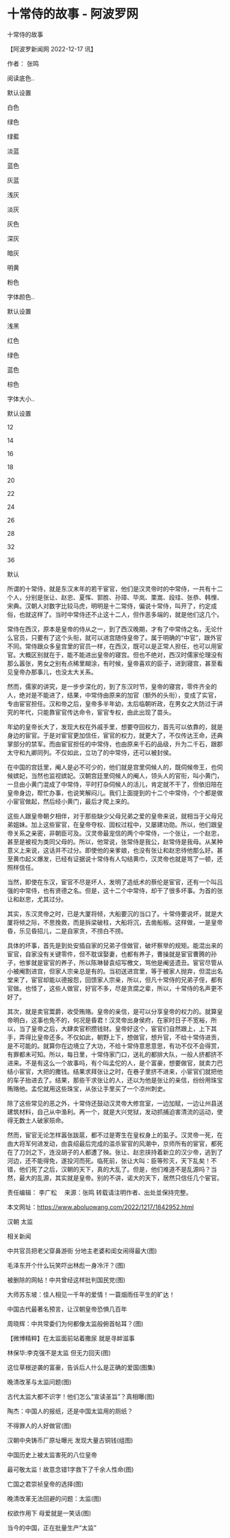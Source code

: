 # 十常侍的故事 - 阿波罗网

十常侍的故事

【阿波罗新闻网 2022-12-17 讯】

作者： 张鸣

阅读底色..

默认设置

白色

绿色

绿藍

淡蓝

蓝色

灰蓝

浅灰

淡灰

灰色

深灰

暗灰

明黄

粉色

字体颜色..

默认设置

浅黑

红色

绿色

蓝色

棕色

字体大小..

 默认设置

12

14

16

18

20

22

24

26

28

32

36

默认

所谓的十常侍，就是东汉末年的若干宦官，他们是汉灵帝时的中常侍，一共有十二个人，分别是张让、赵忠、夏恽、郭胜、孙璋、毕岚、栗嵩、段珪、张恭、韩悝、宋典。汉朝人对数字比较马虎，明明是十二常侍，偏说十常侍，叫开了，约定成俗，也就这样了。当时中常侍还不止这十二人，但作恶多端的，就是他们这几个。

常侍在西汉，原本是皇帝的侍从之一，到了西汉晚期，才有了中常侍之名，无论什么官员，只要有了这个头衔，就可以进宫随侍皇帝了。属于明确的“中官”，跟外官不同。常侍跟众多皇宫里的官员一样，在西汉，既可以是正常人担任，也可以用宦官。大概区别就在于，能不能进出皇帝的寝宫。但也不绝对，西汉时儒家伦理没有那么嚣张，男女之别有点稀里糊涂，有时候，皇帝喜欢的臣子，进到寝宫，甚至看见皇帝办那事儿，也没太大关系。

然而，儒家的讲究，是一步步深化的，到了东汉时节，皇帝的寝宫，零件齐全的人，绝对是不能进了，结果，中常侍由原来的加官（额外的头衔），变成了实官，专由宦官担任。汉和帝之后，皇帝多半年幼，太后临朝听政，在男女之大防过于讲究的年代，只能靠宦官传达命令，宦官专权，由此出现了苗头。

年幼的皇帝长大了，发现大权在外戚手里，想要夺回权力，首先可以依靠的，就是身边的宦官。于是对宦官更加信任，宦官的权力，就更大了，不仅传达王命，还典掌部分的禁军。而由宦官担任的中常侍，也由原来千石的品级，升为二千石，跟郡太守和九卿同列。不仅如此，立功了的中常侍，还可以被封侯。

在中国的宫廷里，阉人是必不可少的，他们就是宫里伺候人的，既伺候帝王，也伺候嫔妃，当然也监视嫔妃。汉朝宫廷里伺候人的阉人，领头人的官衔，叫小黄门，一旦由小黄门混成了中常侍，平时打杂伺候人的活儿，肯定就不干了，但依旧陪在皇帝身边，帮忙办事，也说笑解闷儿。我们上面提到的十二个中常侍，个个都是做小宦官做起，然后经小黄门，最后才爬上来的。

这些人跟皇帝朝夕相伴，对于那些缺少父母兄弟之爱的皇帝来说，就相当于父母兄弟姐妹。加上这些宦官，在皇帝夺权、固权过程中，又屡建功勋。所以，他们跟皇帝关系之亲密，非朝臣可及。汉灵帝最宠信的两个中常侍，一个张让，一个赵忠，甚至是被视为类同父母的。所以，他常说，张常侍是我公，赵常侍是我母。从某种意义上来说，这话并不过分。即使他的亲爹娘，也没有张让和赵忠待他那么好。甚至黄巾起义爆发，已经有证据说十常侍有人勾结黄巾，汉灵帝也就是骂了一顿，还照样信任。

当然，即使在东汉，宦官不尽是坏人，发明了造纸术的蔡伦是宦官，还有一个叫吕强的中常侍，也有贤德之名。但是，这十二个中常侍，却干了很多坏事。为首的张让和赵忠，尤其过分。

其实，东汉灵帝之时，已是大厦将倾，大船要沉的当口了。十常侍要说坏，就是大厦将倾之际，不思挽救，而是拆梁破柱，大船将沉，去凿船板。这样做，一是皇帝昏，乐见昏招儿，二是自家贪，不捞白不捞。

具体的坏事，首先是到处安插自家的兄弟子侄做官，破坏察举的规矩。能混出来的宦官，自家没有关键零件，但不耽误娶妻，也都有养子，曹操就是宦官曹腾的孙子，他爹就是宦官的养子，所以陈琳替袁绍写檄文，骂他是阉竖遗丑。宦官尽管从小被阉割进宫，但家人宗亲总是有的。当初送进宫里，等于被家人抛弃，但混出名堂来了，宦官却能以德报怨，回馈家人宗亲，所以，但凡十常侍的兄弟子侄，都有官做。也怪了，这些人做官，好官不多，尽是贪腐之辈，所以，十常侍的名声更不好了。

其次，就是卖官鬻爵，收受贿赂。皇帝的亲信，是可以分享皇帝的权力的。就算皇帝明白，这事也免不的，何况是昏君！汉灵帝出身侯府，在家时日子不宽裕，所以，当了皇帝之后，大肆卖官积攒钱财。皇帝好这个，宦官们自然跟上，上下其手，弄得比皇帝还多。不仅如此，朝野上下，想做官，想升官，不给十常侍进贡，是不可能的。就算你在边境立了大功，不给十常侍意思意思，有功不仅不会得赏，有罪都未可知。所以，每日里，十常侍家门口，送礼的都排大队，一般人挤都挤不进来。不是有这么一个故事吗，有个叫孟佗的人，是个富豪，想要做官，就卖力巴结小宦官，大把的撒钱。结果求拜张让之时，在巷子里挤不进来，小宦官们就把他的车子抬进去了。结果，那些干求张让的人，还以为他是张让的亲信，纷纷用珠宝贿赂他。孟佗就用这些珠宝，从张让手里买了一个凉州刺史。

除了这些常见的恶之外，十常侍还鼓动汉灵帝大修宫室，一边加赋，一边让州县送建筑材料，自己从中渔利。再一个，就是大兴党狱，发动抓捕迫害清流的运动，使得无数士人破家殒命。

然而，宦官无论怎样嚣张跋扈，都不过是寄生在皇权身上的虱子。汉灵帝一死，在由大将军何进发动，由袁绍最后完成的滥杀宦官的风潮中，京师所有的宦官，都死在了刀剑之下，连没胡子的人都遭了殃。张让、赵忠挟持着新立的汉少帝，逃到了河边，还不能得免，遂投河而死。临死前，张让大叫：臣等殄灭，天下乱矣！不错，他们死了之后，汉朝的天下，真的大乱了。但是，他们难道不是乱源吗？当然，最大的乱源，其实就是皇帝。别的不讲，诺大的天下，居然只信任几个宦官。

责任编辑： 李广松 　来源：张鸣 转载请注明作者、出处並保持完整。

本文网址：https://www.aboluowang.com/2022/1217/1842952.html

汉朝 太监

相关新闻

中共官员把老父穿鼻游街 分地主老婆和闺女闹得最大(图)

毛泽东开个什么玩笑吓出林彪一身冷汗？(图)

被删除的网帖！中共曾经这样批判国民党(图)

大师苏东坡：佳人相见一千年的爱情！一蓑烟雨任平生的旷达！

中国古代最著名预言，让汉朝皇帝恐惧几百年

周晓辉：中共常委们为何都像太监般俯首帖耳？(图)

【微博精粹】在太监面前站着撒尿 就是寻衅滋事

林保华:李克强不是太监 但无力回天(图)

这位草根逆袭的富豪，告诉后人什么是正确的爱国(图集)

晚清改革与太监问题(图)

古代太监大都不识字！他们怎么“宣读圣旨”？真相曝(图)

陶杰：中国人的报纸，还是中国太监用的厕纸？

不得罪人的人好做官(图)

汉朝中央铸币厂原址曝光 发现大量古铜钱(组图)

中国历史上被太监害死的八位皇帝

最可敬太监！故意念错1字救下了千余人性命(图)

亡国之君崇祯皇帝的选择(图)

晚清改革无法回避的问题：太监(图)

权欲作用下 母爱就是一笑话(图)

当今的中国，正在批量生产“太监”